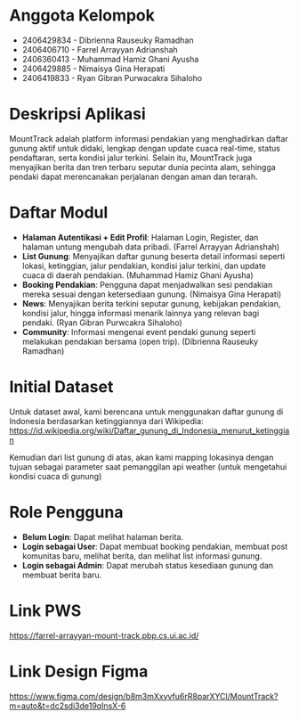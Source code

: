 # Anggota Kelompok
- 2406429834 - Dibrienna Rauseuky Ramadhan
- 2406406710 - Farrel Arrayyan Adrianshah
- 2406360413 - Muhammad Hamiz Ghani Ayusha
- 2406429885 - Nimaisya Gina Herapati
- 2406419833 - Ryan Gibran Purwacakra Sihaloho

# Deskripsi Aplikasi
MountTrack adalah platform informasi pendakian yang menghadirkan daftar gunung aktif untuk didaki, lengkap dengan update cuaca real-time, status pendaftaran, serta kondisi jalur terkini. Selain itu, MountTrack juga menyajikan berita dan tren terbaru seputar dunia pecinta alam, sehingga pendaki dapat merencanakan perjalanan dengan aman dan terarah.

# Daftar Modul
- **Halaman Autentikasi + Edit Profil**: Halaman Login, Register, dan halaman untung mengubah data pribadi. (Farrel Arrayyan Adrianshah)
- **List Gunung**: Menyajikan daftar gunung beserta detail informasi seperti lokasi, ketinggian, jalur pendakian, kondisi jalur terkini, dan update cuaca di daerah pendakian. (Muhammad Hamiz Ghani Ayusha)
- **Booking Pendakian**: Pengguna dapat menjadwalkan sesi pendakian mereka sesuai dengan ketersediaan gunung. (Nimaisya Gina Herapati)
- **News**: Menyajikan berita terkini seputar gunung, kebijakan pendakian, kondisi jalur, hingga informasi menarik lainnya yang relevan bagi pendaki. (Ryan Gibran Purwcakra Sihaloho)
- **Community**: Informasi mengenai event pendaki gunung seperti melakukan pendakian bersama (open trip). (Dibrienna Rauseuky Ramadhan)

# Initial Dataset
Untuk dataset awal, kami berencana untuk menggunakan daftar gunung di Indonesia berdasarkan ketinggiannya dari Wikipedia:
https://id.wikipedia.org/wiki/Daftar_gunung_di_Indonesia_menurut_ketinggian

Kemudian dari list gunung di atas, akan kami mapping lokasinya dengan tujuan sebagai parameter saat pemanggilan api weather (untuk mengetahui kondisi cuaca di gunung)


# Role Pengguna
- **Belum Login**: Dapat melihat halaman berita.
- **Login sebagai User**: Dapat membuat booking pendakian, membuat post komunitas baru, melihat berita, dan melihat list informasi gunung.
- **Login sebagai Admin**: Dapat merubah status kesediaan gunung dan membuat berita baru.

# Link PWS
https://farrel-arrayyan-mount-track.pbp.cs.ui.ac.id/

# Link Design Figma
https://www.figma.com/design/b8m3mXxyvfu6rR8parXYCl/MountTrack?m=auto&t=dc2sdi3de19qInsX-6

